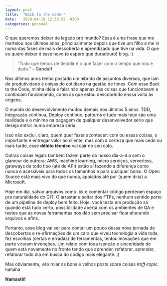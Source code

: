```yaml
---
layout: post
title:  "Back to the code!"
date:   2020-04-10 12:38:52 -0300
categories: pessoal
---
```

O que queremos deixar de legado pro mundo? Essa é uma frase que me martelou nos últimos anos, principalmente depois que tive um filho e me vi numa das fases de mais descoberta e aprendizado que tive na vida. O que eu quero deixar é esse novo (e espero que duradouro) blog. :)
<!--more-->
> “Tudo que temos de decidir é o que fazer com o tempo que nos é dado.”  – __Gandalf__

Nos últimos anos tenho postado um híbrido de assuntos diversos, que iam de produtividade à coisas do cotidiano na gestão de times. Com esse Back to the Code, minha idéia é falar não apenas das coisas que funcionavam e continuam funcionando, como as que estou descobrindo enssa volta às origens.

O mundo do desenvolvimento mudou demais nos últimos 5 anos: TDD, Integração contínua, Deploy contínuo, patterns e tudo mais hoje são uma realidade e o mínimo na bagagem de qualquer desenvolvedor sério que deseja entrar numa empresa séria. 

Isso não exclui, claro, quem quer fazer acontecer: com ou essas coisas, o importante é entregar valor ao cliente, mas com a certeza que mais cedo ou mais tarde, esse __débito técnico__ vai cair no seu colo.

Outras coisas legais também fazem parte do nosso dia-a-dia sem o glamour de outrora: AWS, machine learning, micro serviços, serverless, gateways de todo tipo (até de API) estão aí fazendo a diferença como nunca e acessíveis para todos os tamanhos e para qualquer bolso. O Open Source está mais vivo do que nunca, apoiados até por (quem diria) a Microsoft.

Hoje em dia, salvar arquivos como .bk e comentar código perderam espaço pra naturalidade do GIT. O arrastar e soltar dos FTPs, nenhum sentido perto de um pipeline de deploy bem feito. Hoje, você testa em produção só quando está tudo certo, possibilidade aberta com os ambientes de QA e testes que as novas ferramentas nos dão sem precisar ficar alterando arquivos e afins.

Portanto, esse blog vai ser para contar um pouco dessa nova jornada de descobertas e re-afirmações de um cara que viveu tecnologia a vida toda, fez escolhas (certas e erradas) de ferramentas, tentou inovações que em parte viraram invenções. Um relato com toda isenção e sinceridade de quem está novamente no fronte tendo que aprender, refatorar, aprender, refatorar todo dia em busca do código mais elegante. :)

Mas obviamente, vão rolar os bons e velhos posts sobre coisas _#off-topic_. hahaha

__Namastê!__
